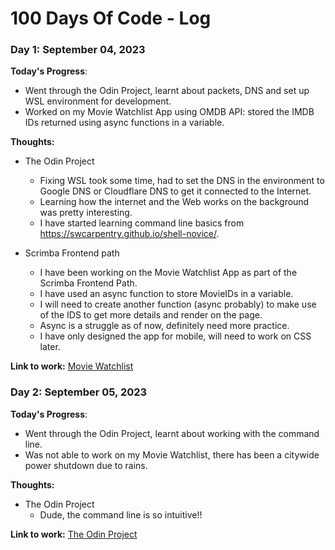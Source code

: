 # 100 Days Of Code - Log

### Day 1: September 04, 2023

<!-- ##### (delete me or comment me out) -->

**Today's Progress**:

- Went through the Odin Project, learnt about packets, DNS and set up WSL environment for development.
- Worked on my Movie Watchlist App using OMDB API: stored the IMDB IDs returned using async functions in a variable.

**Thoughts:**

- The Odin Project

  - Fixing WSL took some time, had to set the DNS in the environment to Google DNS or Cloudflare DNS to get it connected to the Internet.
  - Learning how the internet and the Web works on the background was pretty interesting.
  - I have started learning command line basics from https://swcarpentry.github.io/shell-novice/.

- Scrimba Frontend path
  - I have been working on the Movie Watchlist App as part of the Scrimba Frontend Path.
  - I have used an async function to store MovieIDs in a variable.
  - I will need to create another function (async probably) to make use of the IDS to get more details and render on the page.
  - Async is a struggle as of now, definitely need more practice.
  - I have only designed the app for mobile, will need to work on CSS later.

**Link to work:** [Movie Watchlist](https://github.com/SGM-dev/movie-watchlist)

### Day 2: September 05, 2023

<!-- ##### (delete me or comment me out) -->

**Today's Progress**:

- Went through the Odin Project, learnt about working with the command line.
- Was not able to work on my Movie Watchlist, there has been a citywide power shutdown due to rains.

**Thoughts:**

- The Odin Project
  - Dude, the command line is so intuitive!!

**Link to work:** [The Odin Project](https://www.theodinproject.com/lessons/foundations-command-line-basics)

<!-- ### Day 0: February 30, 2016 (Example 2)
##### (delete me or comment me out)

**Today's Progress**: Fixed CSS, worked on canvas functionality for the app.

**Thoughts**: I really struggled with CSS, but, overall, I feel like I am slowly getting better at it. Canvas is still new for me, but I managed to figure out some basic functionality.

**Link(s) to work**: [Calculator App](http://www.example.com)


### Day 1: June 27, Monday

**Today's Progress**: I've gone through many exercises on FreeCodeCamp.

**Thoughts** I've recently started coding, and it's a great feeling when I finally solve an algorithm challenge after a lot of attempts and hours spent.

**Link(s) to work**
1. [Find the Longest Word in a String](https://www.freecodecamp.com/challenges/find-the-longest-word-in-a-string)
2. [Title Case a Sentence](https://www.freecodecamp.com/challenges/title-case-a-sentence) -->
